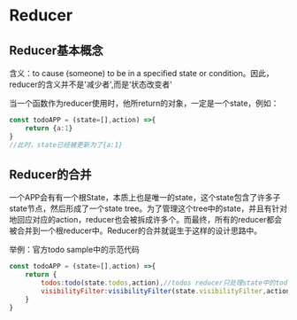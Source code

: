 # Reducer

## Reducer基本概念

含义：to cause \(someone\) to be in a specified state or condition。因此，reducer的含义并不是'减少者',而是‘状态改变者'

当一个函数作为reducer使用时，他所return的对象，一定是一个state，例如：

```js
const todoAPP = (state=[],action) =>{
    return {a:1}
}
//此时，state已经被更新为了{a:1}
```

## Reducer的合并

一个APP会有有一个根State，本质上也是唯一的state，这个state包含了许多子state节点，然后形成了一个state tree。为了管理这个tree中的state，并且有针对地回应对应的action，reducer也会被拆成许多个。而最终，所有的reducer都会被合并到一个根reducer中。Reducer的合并就诞生于这样的设计思路中。

举例：官方todo sample中的示范代码

```js
const todoAPP = (state=[],action) =>{
    return {
        todos:todo(state.todos,action),//todos reducer只处理state中的todos
        visibilityFilter:visibilityFilter(state.visibilityFilter,action)//如果写成了state.vis,那就相当于输入了undefiend
    }
}
```



